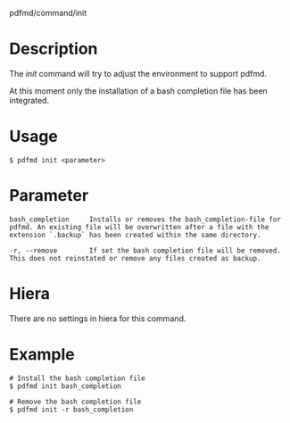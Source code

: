 pdfmd/command/init

# Description

The *init* command will try to adjust the environment to support pdfmd.

At this moment only the installation of a bash completion file has been integrated.

# Usage

```
$ pdfmd init <parameter>
``` 

# Parameter

``` 
bash_completion     Installs or removes the bash_completion-file for pdfmd. An existing file will be overwritten after a file with the extension `.backup` has been created within the same directory.

-r, --remove        If set the bash completion file will be removed. This does not reinstated or remove any files created as backup.
```

# Hiera

There are no settings in hiera for this command.

# Example

```
# Install the bash completion file
$ pdfmd init bash_completion

# Remove the bash completion file
$ pdfmd init -r bash_completion
```
